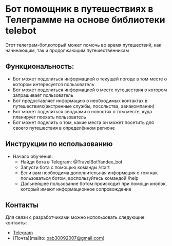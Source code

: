 # Бот помощник в путешествиях в Телеграмме на основе библиотеки telebot

Этот телеграм-бот,который может помочь во время путешествий, как начинающим, так и продолжающим путешественникам

## Функциональность:
- Бот может поделиться информацией о текущей погоде в том месте о котором интересуется пользователь
- Бот может поделиться информацией о месте путешествия о котором запрашивает пользователь
- Бот предоставляет информацию о необходимых контактах в путешествиях(экстренные службы, посольства, авиакомпании)
- Бот может поделиться сводками о новостях о том месте, куда планирует поехать пользователь
- Бот может поделить о том, какие места он может посетить для своего путешествия в определённом регионе

## Инструкции по использованию
- Начало обучения:
  - Найди бота в Telegram: @TravelBotYandex_bot
  - Запусти бота с помощью команды /start
  - Если вам необходима дополнительная информация о том как пользоваться ботом, воспользуйтесь командой /help
  - Дальнейшее пользование ботом происходит при помощи кнопок, который имеют информационное сопровождение

## Контакты
Для связи с разработчиками можно использовать следующие контакты:

- [Telegram](https://t.me/paan_gosling)
- [Почта](mailto: oab30092007@gmail.com)
